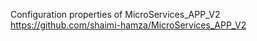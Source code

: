 Configuration properties of MicroServices_APP_V2 
https://github.com/shaimi-hamza/MicroServices_APP_V2
